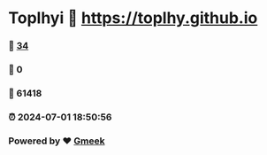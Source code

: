 # Toplhyi :link: https://toplhy.github.io 
### :page_facing_up: [34](https://toplhy.github.io/tag.html) 
### :speech_balloon: 0 
### :hibiscus: 61418 
### :alarm_clock: 2024-07-01 18:50:56 
### Powered by :heart: [Gmeek](https://github.com/Meekdai/Gmeek)
